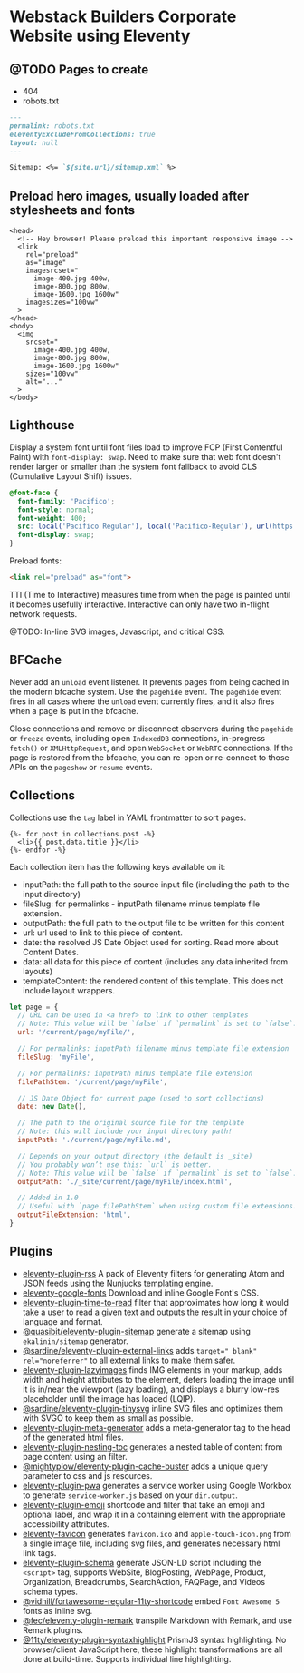 # Webstack Builders Corporate Website using Eleventy

## @TODO Pages to create

- 404
- robots.txt

```md
---
permalink: robots.txt
eleventyExcludeFromCollections: true
layout: null
---

Sitemap: <%= `${site.url}/sitemap.xml` %>
```

## Preload hero images, usually loaded after stylesheets and fonts

```font
<head>
  <!-- Hey browser! Please preload this important responsive image -->
  <link
    rel="preload"
    as="image"
    imagesrcset="
      image-400.jpg 400w,
      image-800.jpg 800w,
      image-1600.jpg 1600w"
    imagesizes="100vw"
  >
</head>
<body>
  <img
    srcset="
      image-400.jpg 400w,
      image-800.jpg 800w,
      image-1600.jpg 1600w"
    sizes="100vw"
    alt="..."
  >
</body>
```

## Lighthouse

Display a system font until font files load to improve FCP (First Contentful Paint) with `font-display: swap`.
Need to make sure that web font doesn't render larger or smaller than the system font fallback to avoid CLS
(Cumulative Layout Shift) issues.

```css
@font-face {
  font-family: 'Pacifico';
  font-style: normal;
  font-weight: 400;
  src: local('Pacifico Regular'), local('Pacifico-Regular'), url(https://fonts.gstatic.com/s/pacifico/v12/FwZY7-Qmy14u9lezJ-6H6MmBp0u-.woff2) format('woff2');
  font-display: swap;
}
```

Preload fonts:

```html
<link rel="preload" as="font">
```

TTI (Time to Interactive) measures time from when the page is painted until it becomes usefully interactive.
Interactive can only have two in-flight network requests.

@TODO: In-line SVG images, Javascript, and critical CSS.

## BFCache

Never add an `unload` event listener. It prevents pages from being cached in the modern bfcache system.
Use the `pagehide` event. The `pagehide` event fires in all cases where the `unload` event
currently fires, and it also fires when a page is put in the bfcache.

Close connections and remove or disconnect observers during the `pagehide` or `freeze` events,
including open `IndexedDB` connections, in-progress `fetch()` or `XMLHttpRequest`, and open
`WebSocket` or `WebRTC` connections. If the page is restored from the bfcache, you can re-open
or re-connect to those APIs on the `pageshow` or `resume` events.

## Collections

Collections use the `tag` label in YAML frontmatter to sort pages.

```njk
{%- for post in collections.post -%}
  <li>{{ post.data.title }}</li>
{%- endfor -%}
```

Each collection item has the following keys available on it:

- inputPath: the full path to the source input file (including the path to the input directory)
- fileSlug: for permalinks - inputPath filename minus template file extension.
- outputPath: the full path to the output file to be written for this content
- url: url used to link to this piece of content.
- date: the resolved JS Date Object used for sorting. Read more about Content Dates.
- data: all data for this piece of content (includes any data inherited from layouts)
- templateContent: the rendered content of this template. This does not include layout wrappers.

```js
let page = {
  // URL can be used in <a href> to link to other templates
  // Note: This value will be `false` if `permalink` is set to `false`.
  url: '/current/page/myFile/',

  // For permalinks: inputPath filename minus template file extension
  fileSlug: 'myFile',

  // For permalinks: inputPath minus template file extension
  filePathStem: '/current/page/myFile',

  // JS Date Object for current page (used to sort collections)
  date: new Date(),

  // The path to the original source file for the template
  // Note: this will include your input directory path!
  inputPath: './current/page/myFile.md',

  // Depends on your output directory (the default is _site)
  // You probably won’t use this: `url` is better.
  // Note: This value will be `false` if `permalink` is set to `false`.
  outputPath: './_site/current/page/myFile/index.html',

  // Added in 1.0
  // Useful with `page.filePathStem` when using custom file extensions.
  outputFileExtension: 'html',
}
```

## Plugins

- [eleventy-plugin-rss](https://www.npmjs.com/package/@11ty/eleventy-plugin-rss) A pack of Eleventy filters for generating Atom and JSON feeds using the Nunjucks templating engine.
- [eleventy-google-fonts](https://www.npmjs.com/package/eleventy-google-fonts) Download and inline Google Font's CSS.
- [eleventy-plugin-time-to-read](https://www.npmjs.com/package/eleventy-plugin-time-to-read) filter that approximates how long it would take a user to read a given text and outputs the result in your choice of language and format.
- [@quasibit/eleventy-plugin-sitemap](https://www.npmjs.com/package/@quasibit/eleventy-plugin-sitemap) generate a sitemap using `ekalinin/sitemap` generator.
- [@sardine/eleventy-plugin-external-links](https://www.npmjs.com/package/@sardine/eleventy-plugin-external-links) adds `target="_blank" rel="noreferrer"` to all external links to make them safer.
- [eleventy-plugin-lazyimages](https://www.npmjs.com/package/eleventy-plugin-lazyimages) finds IMG elements in your markup, adds width and height attributes to the element, defers loading the image until it is in/near the viewport (lazy loading), and displays a blurry low-res placeholder until the image has loaded (LQIP).
- [@sardine/eleventy-plugin-tinysvg](https://www.npmjs.com/package/@sardine/eleventy-plugin-tinysvg) inline SVG files and optimizes them with SVGO to keep them as small as possible.
- [eleventy-plugin-meta-generator](https://www.npmjs.com/package/eleventy-plugin-meta-generator) adds a meta-generator tag to the head of the generated html files.
- [eleventy-plugin-nesting-toc](https://www.npmjs.com/package/eleventy-plugin-nesting-toc) generates a nested table of content from page content using an filter.
- [@mightyplow/eleventy-plugin-cache-buster](https://www.npmjs.com/package/@mightyplow/eleventy-plugin-cache-buster) adds a unique query parameter to css and js resources.
- [eleventy-plugin-pwa](https://www.npmjs.com/package/eleventy-plugin-pwa) generates a service worker using Google Workbox to generate `service-worker.js` based on your `dir.output`.
- [eleventy-plugin-emoji](https://www.npmjs.com/package/eleventy-plugin-emoji) shortcode and filter that take an emoji and optional label, and wrap it in a containing element with the appropriate accessibility attributes.
- [eleventy-favicon](https://www.npmjs.com/package/eleventy-favicon) generates `favicon.ico` and `apple-touch-icon.png` from a single image file, including svg files, and generates necessary html link tags.
- [eleventy-plugin-schema](https://github.com/quasibit/eleventy-plugin-schema) generate JSON-LD script including the `<script>` tag, supports WebSite, BlogPosting, WebPage, Product, Organization, Breadcrumbs, SearchAction, FAQPage, and Videos schema types.
- [@vidhill/fortawesome-regular-11ty-shortcode](https://www.npmjs.com/package/@vidhill/fortawesome-free-regular-11ty-shortcode) embed `Font Awesome 5` fonts as inline svg.
- [@fec/eleventy-plugin-remark](https://www.npmjs.com/package/@fec/eleventy-plugin-remark) transpile Markdown with Remark, and use Remark plugins.
- [@11ty/eleventy-plugin-syntaxhighlight](https://www.11ty.dev/docs/plugins/syntaxhighlight/) PrismJS syntax highlighting. No browser/client JavaScript here, these highlight transformations are all done at build-time. Supports individual line highlighting.
